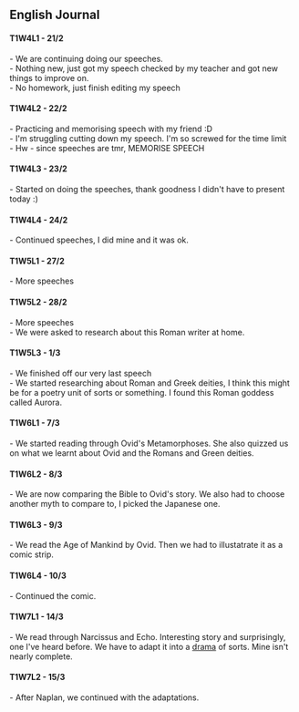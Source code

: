 <body>
  <h2>
    English Journal
  </h2>
  <h4>T1W4L1 - 21/2</h4>
  <p>- We are continuing doing our speeches.<br>- Nothing new, just got my speech checked by my teacher and got new things to improve on.<br>- No homework, just finish editing my speech</p>
  <h4>T1W4L2 - 22/2</h4>
  <p>- Practicing and memorising speech with my friend :D<br>- I'm struggling cutting down my speech. I'm so screwed for the time limit</br>- Hw - since speeches are tmr, MEMORISE SPEECH</p>
  <h4>T1W4L3 - 23/2</h4>
  <p>- Started on doing the speeches, thank goodness I didn't have to present today :)</p>
  <h4>T1W4L4 - 24/2</h4>
  <p>- Continued speeches, I did mine and it was ok.</p>
  <h4>T1W5L1 - 27/2</h4>
  <p>- More speeches</p>
  <h4>T1W5L2 - 28/2</h4>
  <p>- More speeches<br>- We were asked to research about this Roman writer at home.</p>
  <h4>T1W5L3 - 1/3</h4>
  <p>- We finished off our very last speech<br>- We started researching about Roman and Greek deities, I think this might be for a poetry unit of sorts or something. I found this Roman goddess called Aurora.</p>
  <h4>T1W6L1 - 7/3</h4>
  <p>- We started reading through Ovid's Metamorphoses. She also quizzed us on what we learnt about Ovid and the Romans and Green deities.</p>
  <h4>T1W6L2 - 8/3</h4>
  <p>- We are now comparing the Bible to Ovid's story. We also had to choose another myth to compare to, I picked the Japanese one.</p>
  <h4>T1W6L3 - 9/3</h4>
  <p>- We read the Age of Mankind by Ovid. Then we had to illustatrate it as a comic strip.</p>
  <h4>T1W6L4 - 10/3</h4>
  <p>- Continued the comic.</p>
  <h4>T1W7L1 - 14/3</h4>
  <p>- We read through Narcissus and Echo. Interesting story and surprisingly, one I've heard before. We have to adapt it into a <a href="https://shan-mei.github.io/shanmeis-notes/notes/year-9/english/t1w7l2-narcissus-and-echo.html">drama</a> of sorts. Mine isn't nearly complete.</p>
  <h4>T1W7L2 - 15/3</h4>
  <p>- After Naplan, we continued with the adaptations.</p>
</body>
